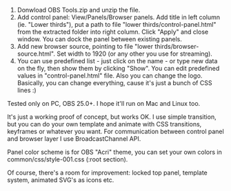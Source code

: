 1. Donwload OBS Tools.zip and unzip the file.
2. Add control panel: View/Panels/Browser panels. Add title in left column (ie. "Lower thirds"), put a path to file "lower thirds/control-panel.html" from the extracted folder into right column. Click "Apply" and close window. You can dock the panel between existing panels.
3. Add new browser source, pointing to file "lower thirds/browser-source.html". Set width to 1920 (or any other you use for streaming).
4. You can use predefined list - just click on the name - or type new data on the fly, then show them by clicking "Show". You can edit predefined values in "control-panel.html" file. Also you can change the logo. Basically, you can change everything, cause it's just a bunch of CSS lines :)

Tested only on PC, OBS 25.0+. I hope it'll run on Mac and Linux too.

It's just a working proof of concept, but works OK. I use simple transition, but you can do your own template and animate with CSS transitions, keyframes or whatever you want. For communication between control panel and browser layer I use BroadcastChannel API.

Panel color scheme is for OBS "Acri" theme, you can set your own colors in common/css/style-001.css (:root section).

Of course, there's a room for improvement: locked top panel, template system, animated SVG's as icons etc.
